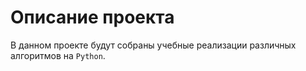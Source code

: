 # Описание проекта

В данном проекте будут собраны учебные реализации различных алгоритмов на `Python`.
